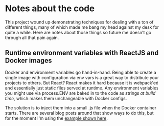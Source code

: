 # Notes about the code

This project wound up demonstrating techniques for dealing with a ton of different things,
many of which made me bang my head against my desk for quite a while. Here are notes about
those things so future me doesn't go through all that pain again.

## Runtime environment variables with ReactJS and Docker images

Docker and environment variables go hand-in-hand. Being able to create a single image with
configuration via env vars is a great way to distribute your projects to others. But React?
React makes it hard because it is webpack'ed and essentially just static files served
at runtime. Any environment variables you might use via process.ENV are baked in to the
code as strings *at build time*, which makes them unchangeable with Docker configs.

The solution is to inject them into a small .js file when the Docker container starts.
There are several blog posts around that show ways to do this, but for the moment
I'm using the [example shown here](https://github.com/githubjakob/react-inject-env-docker-runtime).
